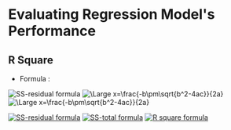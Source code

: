 # Evaluating Regression Model's Performance

## R Square 

- Formula : 

<img src="https://latex.codecogs.com/svg.latex?\Large;SS_{res}=SUM((y_i - \hat{y_{i}})^2))" title="SS-residual formula" />
<img src="https://latex.codecogs.com/svg.latex?\Large;R^2=1-\frac{SS_{res}}{SS_{tot}}" title="\Large x=\frac{-b\pm\sqrt{b^2-4ac}}{2a}" />


<img src="https://latex.codecogs.com/svg.latex?\Large;R^2=1-\frac{SS_{res}}{SS_{tot}}" title="\Large x=\frac{-b\pm\sqrt{b^2-4ac}}{2a}" />


<a href="https://www.codecogs.com/eqnedit.php?latex=\LARGE;{\color{Golden}SS_{res}=SUM((y_i;-;\hat{y_{i}})^2))}" target="_blank"><img src="https://latex.codecogs.com/png.latex?\LARGE;{\color{Golden}SS_{res}=SUM((y_i;-;\hat{y_{i}})^2))}" title="SS-residual formula" /></a>
<a href="https://www.codecogs.com/eqnedit.php?latex=\LARGE;{\color{Golden}SS_{tot}=SUM((y_i;-;y_{avg})^2))}" target="_blank"><img src="https://www.codecogs.com/eqnedit.php?latex=\LARGE;{\color{Golden}SS_{tot}=SUM((y_i;-;y_{avg})^2))}" title="SS-total formula" /></a>
<a href="https://www.codecogs.com/eqnedit.php?latex=\LARGE;{\color{Golden}R^2=1-\frac{SS_{res}}{SS_{tot}}}" target="_blank"><img src="https://www.codecogs.com/eqnedit.php?latex=\LARGE;{\color{Golden}R^2=1-\frac{SS_{res}}{SS_{tot}}}" title="R square formula" /></a>
